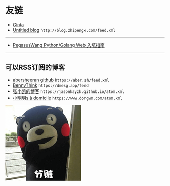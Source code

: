 # 友链

* [Ginta](https://www.ginta.top/)
* [Untitled blog](http://blog.zhipengx.com/) `http://blog.zhipengx.com/feed.xml`

---

* [PegasusWang Python/Golang Web 入坑指南](https://github.com/PegasusWang/python-web-guide)

---

## 可以RSS订阅的博客

* [abersheeran github](https://github.com/abersheeran) `https://aber.sh/feed.xml`
* [BennyThink](https://dmesg.app/) `https://dmesg.app/feed`
* [张小凯的博客](https://github.com/JasonkayZK) `https://jasonkayzk.github.io/atom.xml`
* [小明明s à domicile](https://www.dongwm.com/) `https://www.dongwm.com/atom.xml`

![.](./images/2021-05-13-12-14-07.png)
